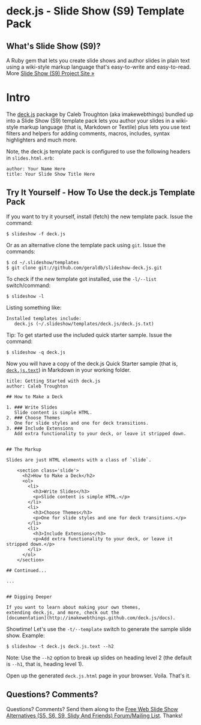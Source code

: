 # deck.js - Slide Show (S9) Template Pack

## What's Slide Show (S9)?

A Ruby gem that lets you create slide shows and author slides in plain text
using a wiki-style markup language that's easy-to-write and easy-to-read.
More [Slide Show (S9) Project Site &raquo;](http://slideshow.rubyforge.org)

# Intro

The [deck.js](https://github.com/imakewebthings/deck.js) package
by Caleb Troughton (aka imakewebthings) bundled up into 
a Slide Show (S9) template pack lets you author your slides
in a wiki-style markup language (that is, Markdown or Textile) plus
lets you use text filters and helpers for adding comments, macros,
includes, syntax highlighters and much more.

Note, the deck.js template pack is configured to use
the following headers in `slides.html.erb`:

    author: Your Name Here
    title: Your Slide Show Title Here
 
## Try It Yourself - How To Use the deck.js Template Pack

If you want to try it yourself, install (fetch) the new template pack. Issue the command:

    $ slideshow -f deck.js

Or as an alternative clone the template pack using `git`. Issue the commands:

    $ cd ~/.slideshow/templates
    $ git clone git://github.com/geraldb/slideshow-deck.js.git

To check if the new template got installed, use the `-l/--list` switch/command:

    $ slideshow -l

Listing something like:

    Installed templates include:
       deck.js (~/.slideshow/templates/deck.js/deck.js.txt)

Tip: To get started use the included quick starter sample. Issue the command:

    $ slideshow -q deck.js

Now you will have a copy of the deck.js Quick Starter sample
(that is, [`deck.js.text`](https://raw.github.com/geraldb/slideshow-deck.js/master/sample.markdown))
in Markdown in your working folder.

```
title: Getting Started with deck.js
author: Caleb Troughton

## How to Make a Deck

1. ### Write Slides
   Slide content is simple HTML.
2. ### Choose Themes
   One for slide styles and one for deck transitions.
3. ### Include Extensions
   Add extra functionality to your deck, or leave it stripped down.


## The Markup

Slides are just HTML elements with a class of `slide`.

    <section class='slide'>
      <h2>How to Make a Deck</h2>
      <ol>
        <li>
          <h3>Write Slides</h3>
          <p>Slide content is simple HTML.</p>
        </li>
        <li>
          <h3>Choose Themes</h3>
          <p>One for slide styles and one for deck transitions.</p>
        </li>
        <li>
          <h3>Include Extensions</h3>
          <p>Add extra functionality to your deck, or leave it stripped down.</p>
        </li>
      </ol>
    </section>

## Continued...

...


## Digging Deeper

If you want to learn about making your own themes,
extending deck.js, and more, check out the
[documentation](http://imakewebthings.github.com/deck.js/docs).
```

Showtime! Let's use the `-t/--template` switch to generate the
sample slide show. Example:

    $ slideshow -t deck.js deck.js.text --h2

Note: Use the `--h2` option to break up slides on heading level 2
(the default is `--h1`, that is, heading level 1).

Open up the generated `deck.js.html` page in your browser. Voila. That's it.

## Questions? Comments?

Questions? Comments?
Send them along to the [Free Web Slide Show Alternatives (S5, S6, S9, Slidy And Friends) Forum/Mailing List](http://groups.google.com/group/webslideshow).
Thanks!